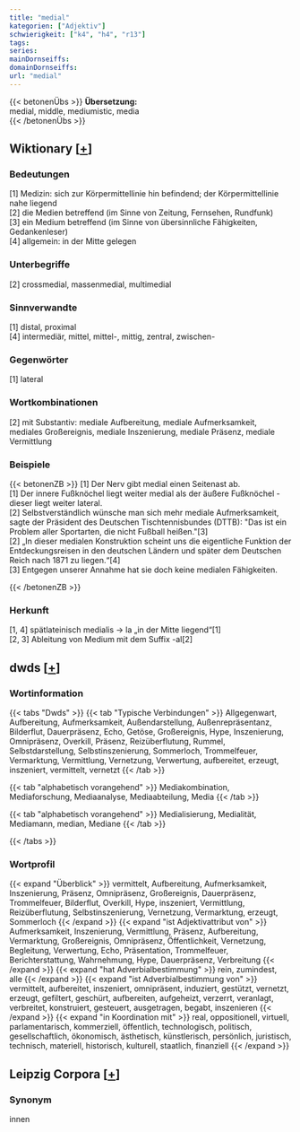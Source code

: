 ```yaml
---
title: "medial"
kategorien: ["Adjektiv"]
schwierigkeit: ["k4", "h4", "r13"]
tags:
series:
mainDornseiffs:
domainDornseiffs:
url: "medial"
---
```


{{< betonenÜbs >}}
**Übersetzung:**  
medial, middle, mediumistic, media  
{{< /betonenÜbs >}}

## Wiktionary [[+](https://de.wiktionary.org/wiki/medial)]

### Bedeutungen
[1] Medizin: sich zur Körpermittellinie hin befindend; der Körpermittellinie nahe liegend  
[2] die Medien betreffend (im Sinne von Zeitung, Fernsehen, Rundfunk)  
[3] ein Medium betreffend (im Sinne von übersinnliche Fähigkeiten, Gedankenleser)  
[4] allgemein: in der Mitte gelegen  

### Unterbegriffe
[2] crossmedial, massenmedial, multimedial  

### Sinnverwandte
[1] distal, proximal  
[4] intermediär, mittel, mittel-, mittig, zentral, zwischen-  

### Gegenwörter
[1] lateral  

### Wortkombinationen
[2] mit Substantiv: mediale Aufbereitung, mediale Aufmerksamkeit, mediales Großereignis, mediale Inszenierung, mediale Präsenz, mediale Vermittlung  

### Beispiele
{{< betonenZB >}}
[1] Der Nerv gibt medial einen Seitenast ab.  
[1] Der innere Fußknöchel liegt weiter medial als der äußere Fußknöchel - dieser liegt weiter lateral.  
[2] Selbstverständlich wünsche man sich mehr mediale Aufmerksamkeit, sagte der Präsident des Deutschen Tischtennisbundes (DTTB): "Das ist ein Problem aller Sportarten, die nicht Fußball heißen."[3]  
[2] „In dieser medialen Konstruktion scheint uns die eigentliche Funktion der Entdeckungsreisen in den deutschen Ländern und später dem Deutschen Reich nach 1871 zu liegen.“[4]  
[3] Entgegen unserer Annahme hat sie doch keine medialen Fähigkeiten.  

{{< /betonenZB >}}
### Herkunft
[1, 4] spätlateinisch medialis → la „in der Mitte liegend“[1]  
[2, 3] Ableitung von Medium mit dem Suffix -al[2]  



## dwds [[+](https://www.dwds.de/wb/medial)]

### Wortinformation
{{< tabs "Dwds" >}}
{{< tab "Typische Verbindungen" >}}
Allgegenwart, Aufbereitung, Aufmerksamkeit, Außendarstellung, Außenrepräsentanz, Bilderflut, Dauerpräsenz, Echo, Getöse, Großereignis, Hype, Inszenierung, Omnipräsenz, Overkill, Präsenz, Reizüberflutung, Rummel, Selbstdarstellung, Selbstinszenierung, Sommerloch, Trommelfeuer, Vermarktung, Vermittlung, Vernetzung, Verwertung, aufbereitet, erzeugt, inszeniert, vermittelt, vernetzt
{{< /tab >}}

{{< tab "alphabetisch vorangehend" >}}
Mediakombination, Mediaforschung, Mediaanalyse, Mediaabteilung, Media
{{< /tab >}}

{{< tab "alphabetisch vorangehend" >}}
Medialisierung, Medialität, Mediamann, median, Mediane
{{< /tab >}}

{{< /tabs >}}

### Wortprofil
{{< expand "Überblick" >}} vermittelt, Aufbereitung, Aufmerksamkeit, Inszenierung, Präsenz, Omnipräsenz, Großereignis, Dauerpräsenz, Trommelfeuer, Bilderflut, Overkill, Hype, inszeniert, Vermittlung, Reizüberflutung, Selbstinszenierung, Vernetzung, Vermarktung, erzeugt, Sommerloch {{< /expand >}}
{{< expand "ist Adjektivattribut von" >}} Aufmerksamkeit, Inszenierung, Vermittlung, Präsenz, Aufbereitung, Vermarktung, Großereignis, Omnipräsenz, Öffentlichkeit, Vernetzung, Begleitung, Verwertung, Echo, Präsentation, Trommelfeuer, Berichterstattung, Wahrnehmung, Hype, Dauerpräsenz, Verbreitung {{< /expand >}}
{{< expand "hat Adverbialbestimmung" >}} rein, zumindest, alle {{< /expand >}}
{{< expand "ist Adverbialbestimmung von" >}} vermittelt, aufbereitet, inszeniert, omnipräsent, induziert, gestützt, vernetzt, erzeugt, gefiltert, geschürt, aufbereiten, aufgeheizt, verzerrt, veranlagt, verbreitet, konstruiert, gesteuert, ausgetragen, begabt, inszenieren {{< /expand >}}
{{< expand "in Koordination mit" >}} real, oppositionell, virtuell, parlamentarisch, kommerziell, öffentlich, technologisch, politisch, gesellschaftlich, ökonomisch, ästhetisch, künstlerisch, persönlich, juristisch, technisch, materiell, historisch, kulturell, staatlich, finanziell {{< /expand >}}

## Leipzig Corpora [[+](https://corpora.uni-leipzig.de/en/res?word=medial&corpusId=deu_newscrawl-public_2018)]


### Synonym
innen

